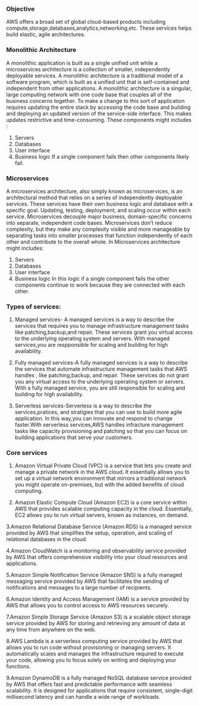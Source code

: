 ### Objective
AWS offers a broad set of global cloud-based products including compute,storage,databases,analytics,networking,etc. These services helps build elastic, agile architectures.

### Monolithic Architecture
A monolithic application is built as a single unified unit while a microservices architecture is a collection of smaller, independently deployable services. A monolithic architecture is a traditional model of a software program, which is built as a unified unit that is self-contained and independent from other applications. A monolithic architecture is a singular, large computing network with one code base that couples all of the business concerns together.  To make a change to this sort of application requires updating the entire stack by accessing the code base and building and deploying an updated version of the service-side interface. This makes updates restrictive and time-consuming.
These components might includes :
1. Servers
2. Databases
3. User interface
4. Business logic
If a single component fails then other components likely fail.

### Microservices
A microservices architecture, also simply known as microservices, is an architectural method that relies on a series of independently deployable services. These services have their own business logic and database with a specific goal. Updating, testing, deployment, and scaling occur within each service. Microservices decouple major business, domain-specific concerns into separate, independent code bases. Microservices don’t reduce complexity, but they make any complexity visible and more manageable by separating tasks into smaller processes that function independently of each other and contribute to the overall whole. In Microservices architecture might includes:
1. Servers
2. Databases
3. User interface
4. Business logic
In this logic if a single component fails the other components continue to work because they are connected with each other.

### Types of services:
1. Managed services- A managed services is a way to describe the services that requires you to manage infrastructure management tasks like patching,backup,and repair. These services grant you virtual access to the underlying operating system and servers. With managed services,you are respponsible for scaling and building for high availability.

2. Fully managed services-A fully managed services is a way to describe the services that automate infrastructure management tasks that AWS handles , like patching,backup, and repair. These services do not grant you any virtual access to the underlying operating system or servers. With a fully managed service, you are still responsible for scaling and building for high availability.

3. Serverless services-Serverless is a way to describe the services,pratices, and stratigies that you can use to build more agile application. In this way,you can innovate and respond to change faster.With serverless services,AWS handles infracture management tasks like capacity provisioning and patching so that you can focus on building applications that serve your customers.

### Core services
1. Amazon Virtual Private Cloud (VPC) is a service that lets you create and manage a private network in the AWS cloud. It essentially allows you to set up a virtual network environment that mirrors a traditional network you might operate on-premises, but with the added benefits of cloud computing. 

2. Amazon Elastic Compute Cloud (Amazon EC2) is a core service within AWS that provides scalable computing capacity in the cloud. Essentially, EC2 allows you to run virtual servers, known as instances, on demand.

3.Amazon Relational Database Service (Amazon RDS) is a managed service provided by AWS that simplifies the setup, operation, and scaling of relational databases in the cloud.

4.Amazon CloudWatch is a monitoring and observability service provided by AWS that offers comprehensive visibility into your cloud resources and applications.

5.Amazon Simple Notification Service (Amazon SNS) is a fully managed messaging service provided by AWS that facilitates the sending of notifications and messages to a large number of recipients.

6.Amazon Identity and Access Management (IAM) is a service provided by AWS that allows you to control access to AWS resources securely.

7.Amazon Simple Storage Service (Amazon S3) is a scalable object storage service provided by AWS for storing and retrieving any amount of data at any time from anywhere on the web. 

8.AWS Lambda is a serverless computing service provided by AWS that allows you to run code without provisioning or managing servers. It automatically scales and manages the infrastructure required to execute your code, allowing you to focus solely on writing and deploying your functions.

9.Amazon DynamoDB is a fully managed NoSQL database service provided by AWS that offers fast and predictable performance with seamless scalability. It is designed for applications that require consistent, single-digit millisecond latency and can handle a wide range of workloads. 